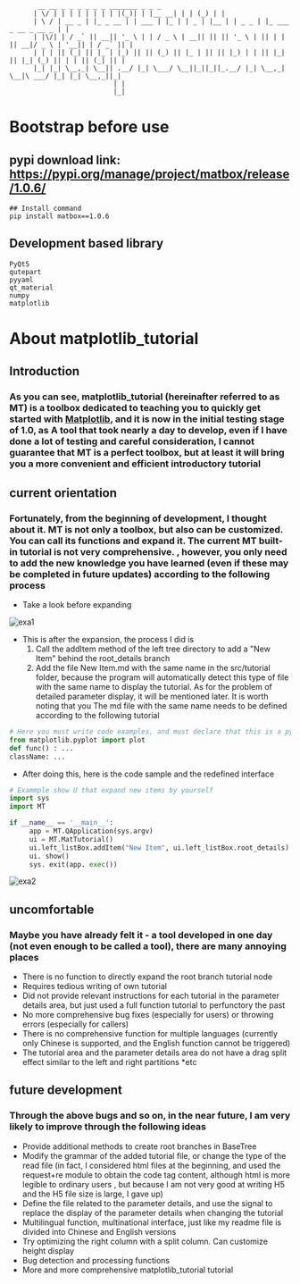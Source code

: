 ```text
       __ __ _ _ _ _ _ _ _______ _ _ _
      | \/ | | | | | | | | |(_)| | |__ __| | | (_) | |
      | \ / | __ _ | |_ _ __ | | ___ | |_ | | _ | |__ | | _ _ | |_ ___ _ __ _ __ _ | |
      | |\/| | / _` || __|| '_ \ | | / _ \ | __|| || || '_ \ | || | | || __|/ _ \ | '__|| | / _` || |
      | | | || (_| || |_ | |_) || || (_) || |_ | || || |_) | | || |_| || |_| (_) || | | || (_| || |
      |_| |_| \__,_| \__|| .__/ |_| \___/ \__||_||_||_.__/ |_| \__,_| \__|\ ___/ |_| |_| \__,_||_|
                          | |
                          |_|
```
# Bootstrap before use
## pypi download link: https://pypi.org/manage/project/matbox/release/1.0.6/
```text
## Install command
pip install matbox==1.0.6
```
## Development based library
```text
PyQt5
qutepart
pyyaml
qt_material
numpy
matplotlib
```


# About matplotlib_tutorial
## Introduction
### As you can see, matplotlib_tutorial (hereinafter referred to as MT) is a toolbox dedicated to teaching you to quickly get started with [Matplotlib](https://matplotlib.org/), and it is now in the initial testing stage of 1.0, as A tool that took nearly a day to develop, even if I have done a lot of testing and careful consideration, I cannot guarantee that MT is a perfect toolbox, but at least it will bring you a more convenient and efficient introductory tutorial

## current orientation
### Fortunately, from the beginning of development, I thought about it. MT is not only a toolbox, but also can be customized. You can call its functions and expand it. The current MT built-in tutorial is not very comprehensive. , however, you only need to add the new knowledge you have learned (even if these may be completed in future updates) according to the following process
* Take a look before expanding

![exa1](https://user-images.githubusercontent.com/88701385/226288689-ca14401e-48ad-4d9c-be50-1b5cc0f66fce.png)
   * This is after the expansion, the process I did is
     1. Call the addItem method of the left tree directory to add a "New Item" behind the root_details branch
     2. Add the file New Item.md with the same name in the src/tutorial folder, because the program will automatically detect this type of file with the same name to display the tutorial. As for the problem of detailed parameter display, it will be mentioned later. It is worth noting that you The md file with the same name needs to be defined according to the following tutorial
```python
# Here you must write code examples, and must declare that this is a python (requires lowercase python) code block
from matplotlib.pyplot import plot
def func() : ...
className: ...
```

* After doing this, here is the code sample and the redefined interface
```python
# Exammple show U that expand new items by yourself
import sys
import MT

if __name__ == '__main__':
     app = MT.QApplication(sys.argv)
     ui = MT.MatTutorial()
     ui.left_listBox.addItem("New Item", ui.left_listBox.root_details)
     ui. show()
     sys. exit(app. exec())
```
![exa2](https://user-images.githubusercontent.com/88701385/226288710-d92edbbb-1c75-44f0-9ab7-e04fde9562c3.png)


## uncomfortable
### Maybe you have already felt it - a tool developed in one day (not even enough to be called a tool), there are many annoying places
* There is no function to directly expand the root branch tutorial node
* Requires tedious writing of own tutorial
* Did not provide relevant instructions for each tutorial in the parameter details area, but just used a full function tutorial to perfunctory the past
* No more comprehensive bug fixes (especially for users) or throwing errors (especially for callers)
* There is no comprehensive function for multiple languages (currently only Chinese is supported, and the English function cannot be triggered)
* The tutorial area and the parameter details area do not have a drag split effect similar to the left and right partitions
*etc

## future development
### Through the above bugs and so on, in the near future, I am very likely to improve through the following ideas
* Provide additional methods to create root branches in BaseTree
* Modify the grammar of the added tutorial file, or change the type of the read file (in fact, I considered html files at the beginning, and used the request+re module to obtain the code tag content, although html is more legible to ordinary users , but because I am not very good at writing H5 and the H5 file size is large, I gave up)
* Define the file related to the parameter details, and use the signal to replace the display of the parameter details when changing the tutorial
* Multilingual function, multinational interface, just like my readme file is divided into Chinese and English versions
* Try optimizing the right column with a split column. Can customize height display
* Bug detection and processing functions
* More and more comprehensive matplotlib_tutorial tutorial
